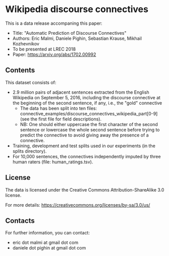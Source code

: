 # Wikipedia discourse connectives

This is a data release accompaning this paper:

-  Title: "Automatic Prediction of Discourse Connectives"
-  Authors: Eric Malmi, Daniele Pighin, Sebastian Krause, Mikhail Kozhevnikov
-  To be presented at LREC 2018
-  Paper: https://arxiv.org/abs/1702.00992

## Contents

This dataset consists of:

- 2.9 million pairs of adjacent sentences extracted from the English Wikipedia
  on September 5, 2016, including the discourse connective at the beginning of
  the second sentence, if any, i.e., the "gold" connective
  - The data has been split into ten files:
    connective_examples/discourse_connectives_wikipedia_part[0-9] (see the 
    first file for field descriptions).
  - NB: One should either uppercase the first character of the second sentence
    or lowercase the whole second sentence before trying to predict the
    connective to avoid giving away the presence of a connective.
- Training, development and test splits used in our experiments (in the splits
  directory).
- For 10,000 sentences, the connectives independently imputed by three human
  raters (file: human_ratings.tsv).

## License

The data is licensed under the
Creative Commons Attribution-ShareAlike 3.0 license.

For more details: https://creativecommons.org/licenses/by-sa/3.0/us/

## Contacts

For further information, you can contact:

  - eric dot malmi at gmail dot com
  - daniele dot pighin at gmail dot com
